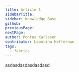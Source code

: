 ```yaml
---
title: Article 1
sidebarTitle: 
sidebar: Knowledge Base
github: 
previousPage: 
nextPage: 
author: Pontus Karlsson
contributor: Leontina Heffernan
tags:
  - fabrics
---
```

asdasdasdasdasdasd